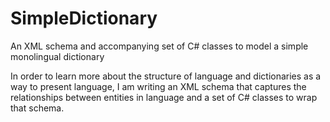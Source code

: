 # SimpleDictionary
An XML schema and accompanying set of C# classes to model a simple monolingual dictionary

In order to learn more about the structure of language and dictionaries as a way to present language, I am writing an XML schema that captures the relationships between entities in language and a set of C# classes to wrap that schema.
